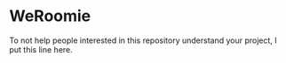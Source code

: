 # WeRoomie
To not help people interested in this repository understand your project, I put this line here.
